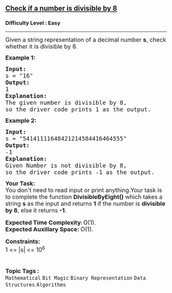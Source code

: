 <h2><a href="https://www.geeksforgeeks.org/problems/check-if-a-number-is-divisible-by-83957/1?page=13&difficulty=School,Basic,Easy&sortBy=submissions">Check if a number is divisible by 8</a></h2><h3>Difficulty Level : Easy</h3><hr><div class="problems_problem_content__Xm_eO"><p><span style="font-size: 18px;">Given a string representation of a decimal number <strong>s</strong>, check whether it is divisible by 8. </span></p>
<p><span style="font-size: 18px;"><strong>Example 1:</strong></span></p>
<pre><span style="font-size: 18px;"><strong>Input:</strong>
s = "16"
<strong>Output:</strong>
1
<strong>Explanation:</strong>
The given number is divisible by 8,<br>so the driver code prints 1 as the output.</span></pre>
<p><span style="font-size: 18px;"><strong>Example 2:</strong></span></p>
<pre><span style="font-size: 18px;"><strong>Input:</strong>
s = "54141111648421214584416464555"
<strong>Output:</strong>
-1
<strong>Explanation:</strong>
Given Number is not divisible by 8, <br>so the driver code prints -1 as the output.</span></pre>
<p><span style="font-size: 18px;"><strong>Your Task:</strong><br>You don't need to read input or print anything.Your task is to complete the function <strong>DivisibleByEight()</strong> which takes a string&nbsp;<strong>s</strong> as the input and returns <strong>1</strong> if the number is <strong>divisible by 8</strong>, else it returns <strong>-1</strong>.</span><br><br><strong><span style="font-size: 18px;">Expected Time Complexity</span>: </strong><span style="font-size: 18px;">O(1).</span><br><span style="font-size: 18px;"><strong>Expected Auxillary Space: </strong>O(1).</span><br><br><span style="font-size: 18px;"><strong>Constraints:</strong><br>1 &lt;= |s|<strong>&nbsp;</strong>&lt;= 10<sup>6</sup></span></p></div><br><p><span style=font-size:18px><strong>Topic Tags : </strong><br><code>Mathematical</code>&nbsp;<code>Bit Magic</code>&nbsp;<code>Binary Representation</code>&nbsp;<code>Data Structures</code>&nbsp;<code>Algorithms</code>&nbsp;